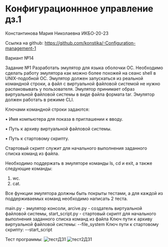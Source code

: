# Конфигурационнное управление дз.1
Константинова Мария Николаевна ИКБО-20-23

Ссылка на github: https://github.com/konstika/-Configuration-management-1

Вариант №14

Задание №1
Разработать эмулятор для языка оболочки ОС. Необходимо сделать работу 
эмулятора как можно более похожей на сеанс shell в UNIX-подобной ОС. 
Эмулятор должен запускаться из реальной командной строки, а файл с 
виртуальной файловой системой не нужно распаковывать у пользователя. 
Эмулятор принимает образ виртуальной файловой системы в виде файла формата 
tar. Эмулятор должен работать в режиме CLI.

Ключами командной строки задаются:

• Имя компьютера для показа в приглашении к вводу.

• Путь к архиву виртуальной файловой системы.

• Путь к стартовому скрипту.

Стартовый скрипт служит для начального выполнения заданного списка 
команд из файла.

Необходимо поддержать в эмуляторе команды ls, cd и exit, а также 
следующие команды:
1. wc.
2. cat.
   
Все функции эмулятора должны быть покрыты тестами, а для каждой из 
поддерживаемых команд необходимо написать 2 теста.

main.py - эмулятор консоли, arcive.py - создатель виртуальной файловой системы, start_script.py - стартовый скрипт для начального выполнения заданного списка команд из файла
Ключ пути к архиву виртуальной файловой системы: --file_system
Ключ пути к стартовому скрипту: --start_script

Тест программы:
![тестДЗ1](https://github.com/user-attachments/assets/8379a578-a4fb-4695-85e0-6dcc58316d3f)
![тест2ДЗ1](https://github.com/user-attachments/assets/3efc0f17-2983-4f7f-86bf-5063c2018250)


